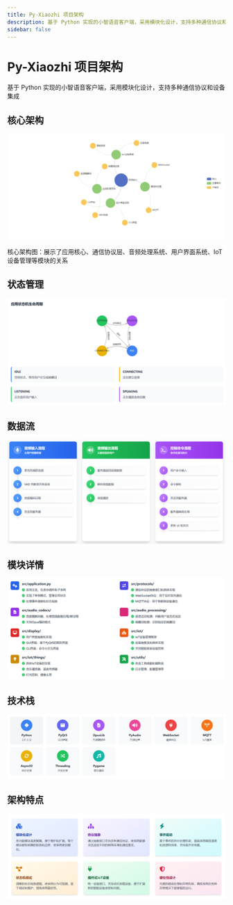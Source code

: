 ```yaml
---
title: Py-Xiaozhi 项目架构
description: 基于 Python 实现的小智语音客户端，采用模块化设计，支持多种通信协议和设备集成
sidebar: false
---
```


<div class="architecture-page">

# Py-Xiaozhi 项目架构

<div class="header-content">
  <p>基于 Python 实现的小智语音客户端，采用模块化设计，支持多种通信协议和设备集成</p>
</div>

## 核心架构
<div class="arch-section">
  <img src="./images/核心架构.png" alt="核心架构图" class="arch-image">
  <p class="arch-desc">核心架构图：展示了应用核心、通信协议层、音频处理系统、用户界面系统、IoT设备管理等模块的关系</p>
</div>

## 状态管理
<div class="arch-section">
  <img src="./images/应用状态机生命周期.png" alt="应用状态机生命周期" class="arch-image">
</div>

## 数据流
<div class="arch-section">
  <img src="./images/数据流.png" alt="数据流程图" class="arch-image">
</div>

## 模块详情
<div class="arch-section">
  <img src="./images/模块详情.png" alt="模块详情" class="arch-image">
</div>

## 技术栈
<div class="arch-section">
  <img src="./images/技术栈.png" alt="技术栈" class="arch-image">
</div>

## 架构特点
<div class="arch-section">
  <img src="./images/架构特点.png" alt="架构特点" class="arch-image">
</div>

</div>

<style>

</style> 
